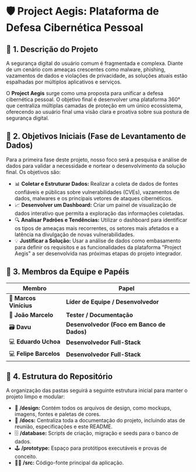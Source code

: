 # 🛡️ Project Aegis: Plataforma de Defesa Cibernética Pessoal

## 🚀 1. Descrição do Projeto

A segurança digital do usuário comum é fragmentada e complexa. Diante de um cenário com ameaças crescentes como malware, phishing, vazamentos de dados e violações de privacidade, as soluções atuais estão espalhadas por múltiplos aplicativos e serviços.

O **Project Aegis** surge como uma proposta para unificar a defesa cibernética pessoal. O objetivo final é desenvolver uma plataforma 360° que centraliza múltiplas camadas de proteção em um único ecossistema, oferecendo ao usuário final uma visão clara e proativa sobre sua postura de segurança digital.

## 🎯 2. Objetivos Iniciais (Fase de Levantamento de Dados)

Para a primeira fase deste projeto, nosso foco será a pesquisa e análise de dados para validar a necessidade e nortear o desenvolvimento da solução final. Os objetivos são:

-   📊 **Coletar e Estruturar Dados:** Realizar a coleta de dados de fontes confiáveis e públicas sobre vulnerabilidades (CVEs), vazamentos de dados, malwares e os principais vetores de ataques cibernéticos.
-   📈 **Desenvolver um Dashboard:** Criar um painel de visualização de dados interativo que permita a exploração das informações coletadas.
-   🔍 **Analisar Padrões e Tendências:** Utilizar o dashboard para identificar os tipos de ameaças mais recorrentes, os setores mais afetados e a latência na divulgação de novas vulnerabilidades.
-   💡 **Justificar a Solução:** Usar a análise de dados como embasamento para definir os requisitos e as funcionalidades da plataforma "Project Aegis" a ser desenvolvida nas próximas etapas do projeto integrador.

## 👥 3. Membros da Equipe e Papéis

| Membro                | Papel                                      |
| --------------------- | ------------------------------------------ |
| 👑 **Marcos Vinícius** | **Líder de Equipe / Desenvolvedor** |
| 🧪 **João Marcelo** | **Tester / Documentação** |
| 🗃️ **Davu** | **Desenvolvedor (Foco em Banco de Dados)** |
| 💻 **Eduardo Uchoa** | **Desenvolvedor Full-Stack** |
| 💻 **Felipe Barcelos** | **Desenvolvedor Full-Stack** |

## 📂 4. Estrutura do Repositório

A organização das pastas seguirá a seguinte estrutura inicial para manter o projeto limpo e modular:

-   🎨 **/design:** Contém todos os arquivos de design, como mockups, imagens, fontes e paletas de cores.
-   📄 **/docs:** Centraliza toda a documentação do projeto, incluindo atas de reunião, especificações e este README.
-   🗄️ **/database:** Scripts de criação, migração e seeds para o banco de dados.
-   🕹️ **/prototype:** Espaço para protótipos executáveis e provas de conceito.
-   👨‍💻 **/src:** Código-fonte principal da aplicação.

